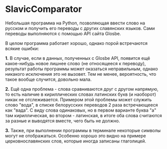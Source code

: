 # SlavicComparator
Небольшая программа на Python, позволяющая ввести слово на русском и получить его переводы с других славянских языков. Сами переводы выполняются с помощью API сайта Glosbe.

В целом программа работает хорошо, однако порой встречаются всякие ошибки:

**1.** В случае, если в данных, полученных c Glosbe API, появится ещё какое-нибудь новое лишнее слово (не относящееся к переводу), результат работы программы может оказаться неправильным, однако никакого исключения это не вызовет. Тем не менее, вероятность, что такое вообще случится, довольно мала.

**2.** Ещё одна проблема - слова сравниваются друг с другом напрямую, то есть наличие в кириллических словах латинских букв (и наоборот) никак не отслеживается. Примером этой проблемы может служить слово "вода", в списке белорусских переводов 2 раза встречающееся как "вада". С виду слова одинаковых, но в первом варианте буква "а" там кириллическая, во втором - латинская, в итоге оба слова считаются за разные и выводятся вместе, чего быть не должно.

**3.** Также, при выполнении программы в терминале некоторые символы могут не отображаться. Особенно хорошо это видно на примере церковнославянских слов, которые иногда записаны глаголицей.
